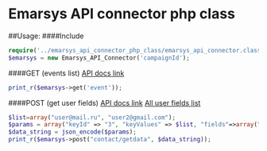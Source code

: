 Emarsys API connector php class
===============================
##Usage:
####Include
```php
require('../emarsys_api_connector_php_class/emarsys_api_connector.class.php');
$emarsys = new Emarsys_API_Connector('campaignId');
```
####GET (events list)
[API docs link](http://documentation.emarsys.com/home/emarketing-suite-home-page/suite-api-reference/suite-api-technical-reference/external-events/getting-all-external-events/)
```php
print_r($emarsys->get('event'));
```

####POST (get user fields)
[API docs link](http://documentation.emarsys.com/home/emarketing-suite-home-page/suite-api-reference/suite-api-technical-reference/contacts/getting-contact-data/)
[All user fields list](http://documentation.emarsys.com/home/emarketing-suite-home-page/emarketing-suite-reference/the-suite-system-fields/)
```php
$list=array("user@mail.ru", "user2@gmail.com");
$params = array("keyId" => "3", "keyValues" => $list, "fields"=>array("1","2","3","31"));
$data_string = json_encode($params);
print_r($emarsys->post("contact/getdata", $data_string));
```

